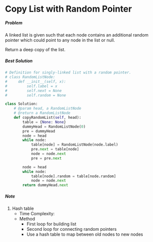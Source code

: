 # Copy List with Random Pointer
##### Problem
A linked list is given such that each node contains an additional random pointer which could point to any node in the list or null.

Return a deep copy of the list.

##### Best Solution
```python
# Definition for singly-linked list with a random pointer.
# class RandomListNode:
#     def __init__(self, x):
#         self.label = x
#         self.next = None
#         self.random = None

class Solution:
    # @param head, a RandomListNode
    # @return a RandomListNode
    def copyRandomList(self, head):
        table = {None: None}
        dummyHead = RandomListNode(0)
        pre = dummyHead
        node = head
        while node:
            table[node] = RandomListNode(node.label)
            pre.next = table[node]
            node = node.next
            pre = pre.next

        node = head
        while node:
            table[node].random = table[node.random]
            node = node.next
        return dummyHead.next
```
##### Note
1. Hash table
    * Time Complexity:
    * Method
        * First loop for building list
        * Second loop for connecting random pointers
        * Use a hash table to map between old nodes to new nodes
